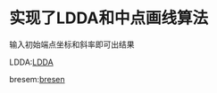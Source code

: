 # 实现了LDDA和中点画线算法

输入初始端点坐标和斜率即可出结果

LDDA:[LDDA](./%E5%AE%9E%E9%AA%8C2.1.cpp)

bresem:[bresen](./%E5%AE%9E%E9%AA%8C2.2.cpp)
